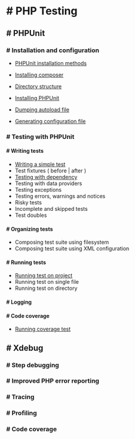 # # PHP Testing

## # PHPUnit

### # Installation and configuration

* [PHPUnit installation methods](docs/phpunit-configuration.md#-phpunit-installation-methods)

* [Installing composer](docs/phpunit-configuration.md#-installing-composer)

* [Directory structure](docs/phpunit-configuration.md#-directory-structure)

* [Installing PHPUnit](docs/phpunit-configuration.md#-installing-phpunit)

* [Dumping autoload file](docs/phpunit-configuration.md#-dumping-autoload-file)

* [Generating configuration file](docs/phpunit-configuration.md#-generating-configuration-file)

### # Testing with PHPUnit

#### # Writing tests
* [Writing a simple test](docs/phpunit-writing-test.md#-writing-a-simple-test)
* Test fixtures ( before | after )
* [Testing with dependency](docs/phpunit-writing-test.md#-testing-with-dependency)
* Testing with data providers
* Testing exceptions
* Testing errors, warnings and notices
* Risky tests
* Incomplete and skipped tests
* Test doubles

#### # Organizing tests
* Composing test suite using filesystem
* Composing test suite using XML configuration

#### # Running tests
* [Running test on project](docs/phpunit-running-test.md#-running-test-on-project)
* Running test on single file
* Running test on directory

#### # Logging
#### # Code coverage
* [Running coverage test](docs/phpunit-code-coverage.md#-running-code-coverage)

## # Xdebug

### # Step debugging
### # Improved PHP error reporting
### # Tracing
### # Profiling
### # Code coverage
